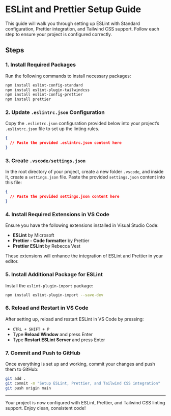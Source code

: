 
# ESLint and Prettier Setup Guide

This guide will walk you through setting up ESLint with Standard configuration, Prettier integration, and Tailwind CSS support. Follow each step to ensure your project is configured correctly.

## Steps

### 1. Install Required Packages

Run the following commands to install necessary packages:

```bash
npm install eslint-config-standard
npm install eslint-plugin-tailwindcss
npm install eslint-config-prettier
npm install prettier
```

### 2. Update `.eslintrc.json` Configuration

Copy the `.eslintrc.json` configuration provided below into your project’s `.eslintrc.json` file to set up the linting rules.

```json
{
  // Paste the provided .eslintrc.json content here
}
```

### 3. Create `.vscode/settings.json`

In the root directory of your project, create a new folder `.vscode`, and inside it, create a `settings.json` file. Paste the provided `settings.json` content into this file:

```json
{
  // Paste the provided settings.json content here
}
```

### 4. Install Required Extensions in VS Code

Ensure you have the following extensions installed in Visual Studio Code:

- **ESLint** by Microsoft
- **Prettier - Code formatter** by Prettier
- **Prettier ESLint** by Rebecca Vest

These extensions will enhance the integration of ESLint and Prettier in your editor.

### 5. Install Additional Package for ESLint

Install the `eslint-plugin-import` package:

```bash
npm install eslint-plugin-import --save-dev
```

### 6. Reload and Restart in VS Code

After setting up, reload and restart ESLint in VS Code by pressing:

- `CTRL + SHIFT + P`
- Type **Reload Window** and press Enter
- Type **Restart ESLint Server** and press Enter

### 7. Commit and Push to GitHub

Once everything is set up and working, commit your changes and push them to GitHub:

```bash
git add .
git commit -m "Setup ESLint, Prettier, and Tailwind CSS integration"
git push origin main
```

---

Your project is now configured with ESLint, Prettier, and Tailwind CSS linting support. Enjoy clean, consistent code!
